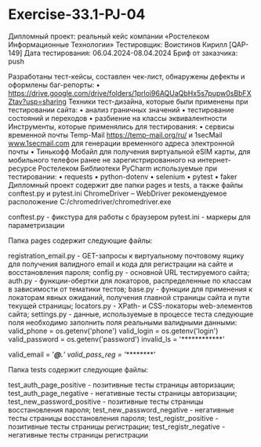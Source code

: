 # Exercise-33.1-PJ-04
Дипломный проект: реальный кейс компании «Ростелеком Информационные Технологии»
Тестировщик: Воистинов Кирилл [QAP-149]
Дата тестирования: 06.04.2024-08.04.2024
Бриф от заказчика: push

Разработаны тест-кейсы, составлен чек-лист, обнаружены дефекты и оформлены баг-репорты:
•	https://drive.google.com/drive/folders/1prloi96AQUaQbHx5s7pupw0sBbFXZtav?usp=sharing
Техники тест-дизайна, которые были применены при тестировании сайта:
•	анализ граничных значений
•	тестирование состояний и переходов
•	разбиение на классы эквивалентности
Инструменты, которые применялись для тестирования:
•	сервисы временной почты Temp-Mail https://temp-mail.org/ru/ и 1secMail www.1secmail.com для генерации временного адреса электронной почты
•	Тинькофф Мобайл для получения виртуальной eSIM карты, для мобильного телефон ранее не зарегистрированного на интернет-ресурсе Ростелеком
Библиотеки PyCharm используемые при тестировании:
•	requests
•	python-dotenv
•	selenium
•	pytest
•	faker
Дипломный проект содержит две папки pages и tests, а также файлы conftest.py и pytest.ini
ChromeDriver – WebDriver рекомендуемое расположение C:/chromedriver/chromedriver.exe

conftest.py - фикстура для работы с браузером
pytest.ini - маркеры для параметризации

Папка pages содержит следующие файлы:

registration_email.py - GET-запросы к виртуальному почтовому ящику для получения валидного email и кода для регистрации на сайте и восстановления пароля;
config.py - основной URL тестируемого сайта;
auth.py - функции-обертки для локаторов, распределенные по классам в зависимости от тематики тестов;
base.py - функции для применения к локаторам явных ожиданий, получения главной страницы сайта и пути текущей страницы;
locators.py - XPath- и CSS-локаторы web-элементов сайта;
settings.py - данные, используемые в процессе теста 
следующие поля необходимо заполнить поля реальными валидными данными:
valid_phone = os.getenv('phone')
valid_login = os.getenv('login')
valid_password = os.getenv('password')
invalid_ls = '************'

valid_email = '********@*****.**'
valid_pass_reg = '*********'

Папка tests содержит следующие файлы:

test_auth_page_positive - позитивные тесты страницы авторизации;
test_auth_page_negative - негативные тесты страницы авторизации;
test_new_password_positive - позитивные тесты страницы восстановления пароля;
test_new_password_negative - негативные тесты страницы восстановления пароля;
test_registr_positive - позитивные тесты страницы регистрации;
test_registr_negative - негативные тесты страницы регистрации
